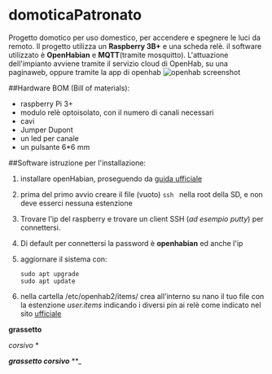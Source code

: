 # domoticaPatronato
Progetto domotico per uso domestico, per accendere e spegnere le luci da remoto.
Il progetto utilizza un **Raspberry 3B+** e una scheda relè.
il software utilizzato è **OpenHabian** e **MQTT**(tramite mosquitto). 
L'attuazione dell'impianto avviene tramite il servizio cloud di OpenHab, su una paginaweb, oppure tramite la app di openhab
![openhab screenshot](https://image.ibb.co/eoFCVq/openHab-screen.png)

##Hardware
BOM (Bill of materials):
* raspberry Pi 3+
* modulo relè optoisolato, con il numero di canali necessari
* cavi
* Jumper Dupont
* un led per canale
* un pulsante 6*6 mm


##Software
istruzione per l'installazione:

1. installare openHabian, proseguendo da [guida ufficiale](https://www.openhab.org/download/)
1. prima del primo avvio creare il file (vuoto) `ssh ` nella root della SD, e non deve esserci nessuna estenzione
1. Trovare l'ip del raspberry e trovare un client SSH (*ad esempio putty*) per connettersi.
1. Di default per connettersi la password è **openhabian** ed anche l'ip
1. aggiornare il sistema con: 
    ```
    sudo apt upgrade
    sudo apt update
     ```
  
1. nella cartella /etc/openhab2/items/ crea all'interno su nano il tuo file con la estenzione *user.items* indicando i diversi pin ai relè come indicato nel sito [ufficiale](https://www.openhab.org/docs/concepts/items.html#item-metadata)

**grassetto**

*corsivo* *

**_grassetto corsivo_** **_

